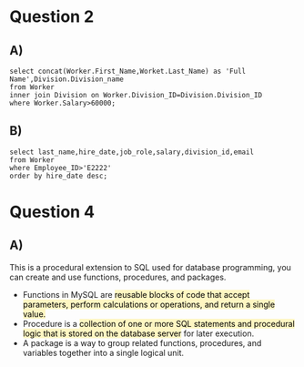 

# Question 2 
## A)
```mysql
select concat(Worker.First_Name,Worket.Last_Name) as 'Full Name',Division.Division_name
from Worker
inner join Division on Worker.Division_ID=Division.Division_ID
where Worker.Salary>60000;
```
## B)
```mysql
select last_name,hire_date,job_role,salary,division_id,email
from Worker
where Employee_ID>'E2222'
order by hire_date desc;
```

# Question 4
## A)
This is a procedural extension to SQL used for database programming, you can create and use functions, procedures, and packages.

- Functions in MySQL are <mark style="background: #FFF3A3A6;">reusable blocks of code that accept parameters, perform calculations or operations, and return a single value.</mark>
-  Procedure is a <mark style="background: #FFF3A3A6;">collection of one or more SQL statements and procedural logic that is stored on the database server</mark> for later execution.
- A package is a way to group related functions, procedures, and variables together into a single logical unit.


